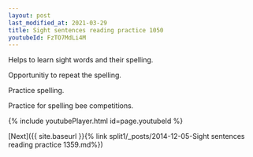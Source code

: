 ```yaml
---
layout: post
last_modified_at: 2021-03-29
title: Sight sentences reading practice 1050
youtubeId: FzTO7MdLi4M
---
```

 
 
Helps to learn sight words and their spelling.

Opportunitiy to repeat the spelling. 

Practice spelling. 
 
Practice for spelling bee competitions. 
 
{% include youtubePlayer.html id=page.youtubeId %}
 
 

[Next]({{ site.baseurl }}{% link  split1/_posts/2014-12-05-Sight sentences reading practice 1359.md%})
 
